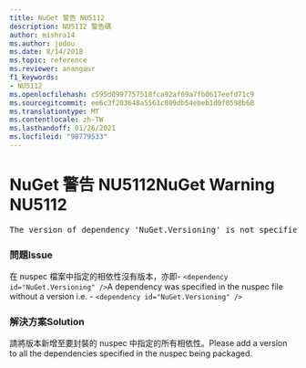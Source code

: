 ```yaml
---
title: NuGet 警告 NU5112
description: NU5112 警告碼
author: mishra14
ms.author: jodou
ms.date: 8/14/2018
ms.topic: reference
ms.reviewer: anangaur
f1_keywords:
- NU5112
ms.openlocfilehash: c595d0997757518fca92af69a7fb0617eefd71c9
ms.sourcegitcommit: ee6c3f203648a5561c809db54ebeb1d0f0598b68
ms.translationtype: MT
ms.contentlocale: zh-TW
ms.lasthandoff: 01/26/2021
ms.locfileid: "98779533"
---
```

# <a name="nuget-warning-nu5112"></a><span data-ttu-id="5ad25-103">NuGet 警告 NU5112</span><span class="sxs-lookup"><span data-stu-id="5ad25-103">NuGet Warning NU5112</span></span>
<pre>The version of dependency 'NuGet.Versioning' is not specified. Specify the version of dependency and rebuild your package.</pre>

### <a name="issue"></a><span data-ttu-id="5ad25-104">問題</span><span class="sxs-lookup"><span data-stu-id="5ad25-104">Issue</span></span>

<span data-ttu-id="5ad25-105">在 nuspec 檔案中指定的相依性沒有版本，亦即- `<dependency id="NuGet.Versioning" />`</span><span class="sxs-lookup"><span data-stu-id="5ad25-105">A dependency was specified in the nuspec file without a version i.e. - `<dependency id="NuGet.Versioning" />`</span></span>


### <a name="solution"></a><span data-ttu-id="5ad25-106">解決方案</span><span class="sxs-lookup"><span data-stu-id="5ad25-106">Solution</span></span>

<span data-ttu-id="5ad25-107">請將版本新增至要封裝的 nuspec 中指定的所有相依性。</span><span class="sxs-lookup"><span data-stu-id="5ad25-107">Please add a version to all the dependencies specified in the nuspec being packaged.</span></span>

